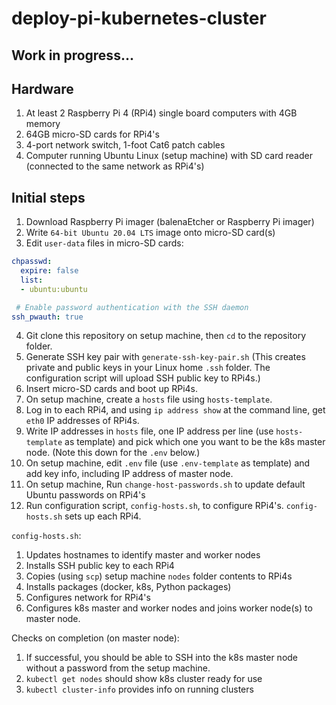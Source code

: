# deploy-pi-kubernetes-cluster

## Work in progress...

## Hardware
1. At least 2 Raspberry Pi 4 (RPi4) single board computers with 4GB memory
2. 64GB micro-SD cards for RPi4's
3. 4-port network switch, 1-foot Cat6 patch cables
4. Computer running Ubuntu Linux (setup machine) with SD card reader (connected to the same network as RPi4's)

## Initial steps
1. Download Raspberry Pi imager (balenaEtcher or Raspberry Pi imager)
2. Write `64-bit Ubuntu 20.04 LTS` image onto micro-SD card(s)
3. Edit `user-data` files in micro-SD cards:
```YAML
chpasswd:
  expire: false
  list:
  - ubuntu:ubuntu

 # Enable password authentication with the SSH daemon
ssh_pwauth: true
```
4. Git clone this repository on setup machine, then `cd` to the repository folder.
5. Generate SSH key pair with `generate-ssh-key-pair.sh` (This creates private and public keys in your Linux home `.ssh` folder. The configuration script will upload SSH public key to RPi4s.)
6. Insert micro-SD cards and boot up RPi4s.
7. On setup machine, create a `hosts` file using `hosts-template`.
8. Log in to each RPi4, and using `ip address show` at the command line, get `eth0` IP addresses of RPi4s.
9. Write IP addresses in `hosts` file, one IP address per line (use `hosts-template` as template) and pick which one you want to be the k8s master node. (Note this down for the `.env` below.)
10. On setup machine, edit `.env` file (use `.env-template` as template) and add key info, including IP address of master node.
11. On setup machine, Run `change-host-passwords.sh` to update default Ubuntu passwords on RPi4's
12. Run configuration script, `config-hosts.sh`, to configure RPi4's. `config-hosts.sh` sets up each RPi4.

`config-hosts.sh`:
1. Updates hostnames to identify master and worker nodes
2. Installs SSH public key to each RPi4
3. Copies (using `scp`) setup machine `nodes` folder contents to RPi4s
4. Installs packages (docker, k8s, Python packages)
5. Configures network for RPi4's
6. Configures k8s master and worker nodes and joins worker node(s) to master node.

Checks on completion (on master node):
1. If successful, you should be able to SSH into the k8s master node without a password from the setup machine.
2. `kubectl get nodes` should show k8s cluster ready for use
3. `kubectl cluster-info` provides info on running clusters
